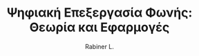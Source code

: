 ---
author: Rabiner L.
cover: https://static.eudoxus.gr/books/preview/64/cover-13256964.jpg
edition: 1η έκδ.
eudoxusid: '13256964'
isbn: '9789604891535'
layout: bibtex
num_pages: '864'
publisher: ΕΚΔΟΣΕΙΣ ΠΑΣΧΑΛΙΔΗΣ
ref: isbn_9789604891535
title: 'Ψηφιακή Επεξεργασία Φωνής: Θεωρία και Εφαρμογές'
year: '2011'
---